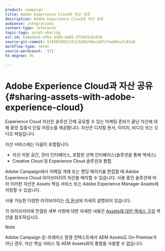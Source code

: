 ```yaml
---
product: campaign
title: Adobe Experience Cloud과 자산 공유
description: Adobe Experience Cloud과 자산 공유
audience: integrations
content-type: reference
topic-tags: asset-sharing
exl-id: b28aa5a5-afba-458b-8a85-375493c6c836
source-git-commit: 515587695115c23d9b248ecb87a7ae89ea7c62a0
workflow-type: tm+mt
source-wordcount: '171'
ht-degree: 0%

---
```


# Adobe Experience Cloud과 자산 공유{#sharing-assets-with-adobe-experience-cloud}

Experience Cloud 자산은 솔루션 간에 공유할 수 있는 마케팅 준비가 끝난 자산에 대해 중앙 집중식 단일 저장소를 제공합니다. 자산은 디지털 문서, 이미지, 비디오 또는 오디오 파일입니다.

자산 서비스에는 다음이 포함됩니다.

* 자산 저장 공간, 관리 인터페이스, 포함된 선택 인터페이스(솔루션을 통해 액세스).
* Creative Cloud 및 Experience Cloud 솔루션과 통합.

Adobe Campaign에서 이메일 게재 또는 랜딩 페이지를 편집할 때 Adobe Experience Cloud 라이브러리의 자산을 배치할 수 있습니다. 사용 중인 솔루션에 따라 이러한 자산은 Assets 핵심 서비스 또는 Adobe Experience Manager Assets에 저장할 수 있습니다.

사용 가능한 다양한 라이브러리는 [이 문서](https://experienceleague.adobe.com/docs/core-services/interface/assets/experience-cloud-assets.html)에 자세히 설명되어 있습니다.

각 라이브러리에 연결된 세부 사항에 대한 자세한 내용은 [Assets에 대한 액세스 구성](../../integrations/using/configuring-access-to-assets.md) 섹션을 참조하십시오.

>[!NOTE]
>
>Adobe Campaign 온-프레미스 환경 컨텍스트에서 AEM Assets도 On-Premise가 아닌 경우, 자산 핵심 서비스 및 AEM Assets와의 통합을 사용할 수 없습니다.
